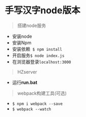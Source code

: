 # 手写汉字node版本

> 搭建node服务

* 安装node
* 安装Npm
* 安装依赖` $ npm install`
* 开启服务`$ node index.js`
* 在浏览器登录`localhost:3000`

> HZserver 

* 运行**run.bat**

> webpack构建工具(可选)

* `$ npm i webpack --save`
* `$ webpack --watch`